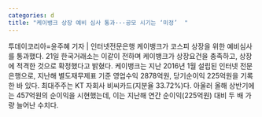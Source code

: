 ```yaml
---
categories: d
title: "케이뱅크 상장 예비 심사 통과···공모 시기는 ‘미정’  "
---
```

투데이코리아=윤주혜 기자 | 인터넷전문은행 케이뱅크가 코스피 상장을 위한 예비심사를 통과했다. 21일 한국거래소는 이같이 전하며 케이뱅크가 상장요건을 충족하고, 상장에 적격한 것으로 확정했다고 밝혔다. 케이뱅크는 지난 2016년 1월 설립된 인터넷 전문은행으로, 지난해 별도재무제표 기준 영업수익 2878억원, 당기순이익 225억원을 기록한 바 있다. 최대주주는 KT 자회사 비씨카드(지분율 33.72%)다. 아울러 올해 상반기에는 457억원의 순이익을 시현했는데, 이는 지난해 연간 순이익(225억원) 대비 두 배 가량 늘어난 수치다.